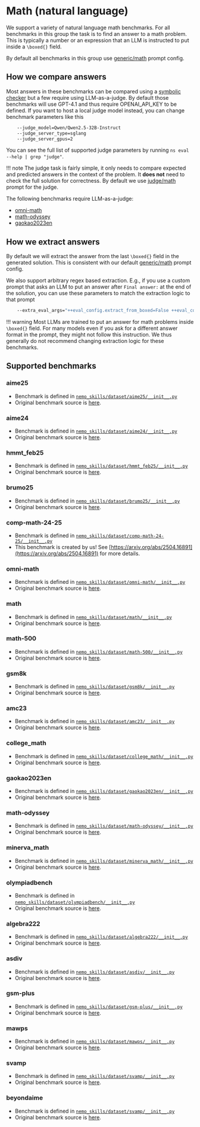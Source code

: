 # Math (natural language)

We support a variety of natural language math benchmarks. For all benchmarks in this group the task
is to find an answer to a math problem. This is typically a number or an expression that an LLM is instructed
to put inside a `\boxed{}` field.

By default all benchmarks in this group use
[generic/math](https://github.com/NVIDIA/NeMo-Skills/blob/main/nemo_skills/prompt/config/generic/math.yaml) prompt config.

## How we compare answers

Most answers in these benchmarks can be compared using a
[symbolic checker](https://github.com/NVIDIA/NeMo-Skills/blob/main/nemo_skills/evaluation/math_grader.py#L47)
but a few require using LLM-as-a-judge. By default those benchmarks will use GPT-4.1 and thus require OPENAI_API_KEY
to be defined. If you want to host a local judge model instead, you can change benchmark parameters like this

```bash
    --judge_model=Qwen/Qwen2.5-32B-Instruct
    --judge_server_type=sglang
    --judge_server_gpus=2
```

You can see the full list of supported judge parameters by running `ns eval --help | grep "judge"`.

!!! note
    The judge task is fairly simple, it only needs to compare expected and predicted answers in the context of the problem.
    It **does not** need to check the full solution for correctness. By default we use
    [judge/math](https://github.com/NVIDIA/NeMo-Skills/blob/main/nemo_skills/prompt/config/judge/math.yaml) prompt for the judge.

The following benchmarks require LLM-as-a-judge:

- [omni-math](#omni-math)
- [math-odyssey](#math-odyssey)
- [gaokao2023en](#gaokao2023en)

## How we extract answers

By default we will extract the answer from the last `\boxed{}` field in the generated solution. This is consistent
with our default [generic/math](https://github.com/NVIDIA/NeMo-Skills/blob/main/nemo_skills/prompt/config/generic/math.yaml) prompt config.

We also support arbitrary regex based extraction. E.g., if you use a custom prompt that asks an LLM to put an answer after `Final answer:`
at the end of the solution, you can use these parameters to match the extraction logic to that prompt

```bash
    --extra_eval_args="++eval_config.extract_from_boxed=False ++eval_config.extract_regex='Final answer: (.+)$'"
```

!!! warning
    Most LLMs are trained to put an answer for math problems inside `\boxed{}` field. For many models even if you ask
    for a different answer format in the prompt, they might not follow this instruction. We thus generally do not
    recommend changing extraction logic for these benchmarks.

## Supported benchmarks

### aime25

- Benchmark is defined in [`nemo_skills/dataset/aime25/__init__.py`](https://github.com/NVIDIA/NeMo-Skills/blob/main/nemo_skills/dataset/aime25/__init__.py)
- Original benchmark source is [here](https://artofproblemsolving.com/wiki/index.php/AIME_Problems_and_Solutions).

### aime24

- Benchmark is defined in [`nemo_skills/dataset/aime24/__init__.py`](https://github.com/NVIDIA/NeMo-Skills/blob/main/nemo_skills/dataset/aime24/__init__.py)
- Original benchmark source is [here](https://artofproblemsolving.com/wiki/index.php/AIME_Problems_and_Solutions).

### hmmt_feb25

- Benchmark is defined in [`nemo_skills/dataset/hmmt_feb25/__init__.py`](https://github.com/NVIDIA/NeMo-Skills/blob/main/nemo_skills/dataset/hmmt_feb25/__init__.py)
- Original benchmark source is [here](https://www.hmmt.org/www/archive/282).

### brumo25

- Benchmark is defined in [`nemo_skills/dataset/brumo25/__init__.py`](https://github.com/NVIDIA/NeMo-Skills/blob/main/nemo_skills/dataset/brumo25/__init__.py)
- Original benchmark source is [here](https://www.brumo.org/archive).

### comp-math-24-25

- Benchmark is defined in [`nemo_skills/dataset/comp-math-24-25/__init__.py`](https://github.com/NVIDIA/NeMo-Skills/blob/main/nemo_skills/dataset/comp-math-24-25/__init__.py)
- This benchmark is created by us! See [https://arxiv.org/abs/2504.16891](https://arxiv.org/abs/2504.16891) for more details.

### omni-math

- Benchmark is defined in [`nemo_skills/dataset/omni-math/__init__.py`](https://github.com/NVIDIA/NeMo-Skills/blob/main/nemo_skills/dataset/omni-math/__init__.py)
- Original benchmark source is [here](https://omni-math.github.io/).

### math

- Benchmark is defined in [`nemo_skills/dataset/math/__init__.py`](https://github.com/NVIDIA/NeMo-Skills/blob/main/nemo_skills/dataset/math/__init__.py)
- Original benchmark source is [here](https://github.com/hendrycks/math).

### math-500

- Benchmark is defined in [`nemo_skills/dataset/math-500/__init__.py`](https://github.com/NVIDIA/NeMo-Skills/blob/main/nemo_skills/dataset/math-500/__init__.py)
- Original benchmark source is [here](https://huggingface.co/datasets/HuggingFaceH4/MATH-500).

### gsm8k

- Benchmark is defined in [`nemo_skills/dataset/gsm8k/__init__.py`](https://github.com/NVIDIA/NeMo-Skills/blob/main/nemo_skills/dataset/gsm8k/__init__.py)
- Original benchmark source is [here](https://github.com/openai/grade-school-math).

### amc23

- Benchmark is defined in [`nemo_skills/dataset/amc23/__init__.py`](https://github.com/NVIDIA/NeMo-Skills/blob/main/nemo_skills/dataset/amc23/__init__.py)
- Original benchmark source is [here](https://artofproblemsolving.com/wiki/index.php/2023_AMC_12A).

### college_math

- Benchmark is defined in [`nemo_skills/dataset/college_math/__init__.py`](https://github.com/NVIDIA/NeMo-Skills/blob/main/nemo_skills/dataset/college_math/__init__.py)
- Original benchmark source is [here](https://github.com/XylonFu/MathScale).

### gaokao2023en

- Benchmark is defined in [`nemo_skills/dataset/gaokao2023en/__init__.py`](https://github.com/NVIDIA/NeMo-Skills/blob/main/nemo_skills/dataset/gaokao2023en/__init__.py)
- Original benchmark source is [here](https://github.com/OpenLMLab/GAOKAO-Bench).

### math-odyssey

- Benchmark is defined in [`nemo_skills/dataset/math-odyssey/__init__.py`](https://github.com/NVIDIA/NeMo-Skills/blob/main/nemo_skills/dataset/math-odyssey/__init__.py)
- Original benchmark source is [here](https://github.com/protagolabs/odyssey-math).

### minerva_math

- Benchmark is defined in [`nemo_skills/dataset/minerva_math/__init__.py`](https://github.com/NVIDIA/NeMo-Skills/blob/main/nemo_skills/dataset/minerva_math/__init__.py)
- Original benchmark source is [here](https://github.com/QwenLM/Qwen2.5-Math/tree/main/evaluation/data/minerva_math).

### olympiadbench

- Benchmark is defined in [`nemo_skills/dataset/olympiadbench/__init__.py`](https://github.com/NVIDIA/NeMo-Skills/blob/main/nemo_skills/dataset/olympiadbench/__init__.py)
- Original benchmark source is [here](https://github.com/OpenBMB/OlympiadBench).

### algebra222

- Benchmark is defined in [`nemo_skills/dataset/algebra222/__init__.py`](https://github.com/NVIDIA/NeMo-Skills/blob/main/nemo_skills/dataset/algebra222/__init__.py)
- Original benchmark source is [here](https://github.com/joyheyueya/declarative-math-word-problem).

### asdiv

- Benchmark is defined in [`nemo_skills/dataset/asdiv/__init__.py`](https://github.com/NVIDIA/NeMo-Skills/blob/main/nemo_skills/dataset/asdiv/__init__.py)
- Original benchmark source is [here](https://github.com/chaochun/nlu-asdiv-dataset).

### gsm-plus

- Benchmark is defined in [`nemo_skills/dataset/gsm-plus/__init__.py`](https://github.com/NVIDIA/NeMo-Skills/blob/main/nemo_skills/dataset/gsm-plus/__init__.py)
- Original benchmark source is [here](https://github.com/qtli/GSM-Plus).

### mawps

- Benchmark is defined in [`nemo_skills/dataset/mawps/__init__.py`](https://github.com/NVIDIA/NeMo-Skills/blob/main/nemo_skills/dataset/mawps/__init__.py)
- Original benchmark source is [here](https://github.com/sroy9/mawps).

### svamp

- Benchmark is defined in [`nemo_skills/dataset/svamp/__init__.py`](https://github.com/NVIDIA/NeMo-Skills/blob/main/nemo_skills/dataset/svamp/__init__.py)
- Original benchmark source is [here](https://github.com/arkilpatel/SVAMP).

### beyondaime

- Benchmark is defined in [`nemo_skills/dataset/svamp/__init__.py`](https://github.com/NVIDIA/NeMo-Skills/blob/main/nemo_skills/dataset/beyondaime/__init__.py)
- Original benchmark source is [here](https://huggingface.co/datasets/ByteDance-Seed/BeyondAIME).